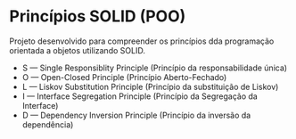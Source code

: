 # Princípios SOLID (POO)

Projeto desenvolvido para compreender os princípios dda programação orientada a objetos utilizando SOLID.

- S — Single Responsiblity Principle (Princípio da responsabilidade única)
- O — Open-Closed Principle (Princípio Aberto-Fechado)
- L — Liskov Substitution Principle (Princípio da substituição de Liskov)
- I — Interface Segregation Principle (Princípio da Segregação da Interface)
- D — Dependency Inversion Principle (Princípio da inversão da dependência)